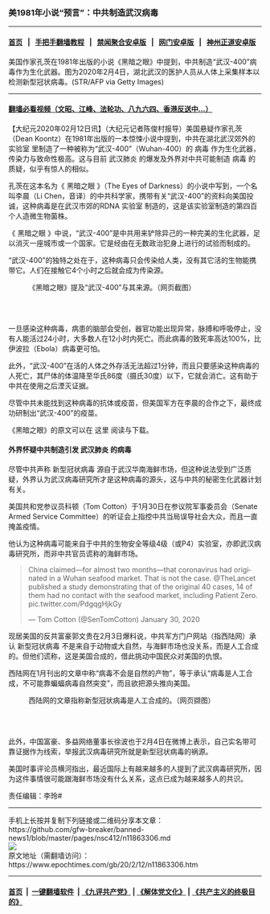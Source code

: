 ### 美1981年小说“预言”：中共制造武汉病毒
------------------------

#### [首页](https://github.com/gfw-breaker/banned-news1/blob/master/README.md) &nbsp;&nbsp;|&nbsp;&nbsp; [手把手翻墙教程](https://github.com/gfw-breaker/guides/wiki) &nbsp;&nbsp;|&nbsp;&nbsp; [禁闻聚合安卓版](https://github.com/gfw-breaker/bn-android) &nbsp;&nbsp;|&nbsp;&nbsp; [网门安卓版](https://github.com/oGate2/oGate) &nbsp;&nbsp;|&nbsp;&nbsp; [神州正道安卓版](https://github.com/SzzdOgate/update) 



<div><img alt="" class="aligncenter wp-post-image" src="https://i.epochtimes.com/assets/uploads/2020/02/GettyImages-1198709868-600x400.jpg"/>
<div class="red16 caption">
 美国作家孔茨在1981年出版的小说《黑暗之眼》中提到，中共制造“武汉-400”病毒作为生化武器。图为2020年2月4日，湖北武汉的医护人员从人体上采集样本以检测新型冠状病毒。(STR/AFP via Getty Images)
</div>
</div><hr/>

#### [翻墙必看视频（文昭、江峰、法轮功、八九六四、香港反送中...）](http://167.172.214.107/home.html)

<div><p>
 【大纪元2020年02月12日讯】（大纪元记者陈俊村报导）美国悬疑作家孔茨（Dean Koontz）在1981年出版的一本惊悚小说中提到，中共在湖北武汉郊外的
 <ok href="https://www.epochtimes.com/gb/tag/%E5%AE%9E%E9%AA%8C%E5%AE%A4.html">
  实验室
 </ok>
 里制造了一种被称为“武汉-400”（Wuhan-400）的
 <ok href="https://www.epochtimes.com/gb/tag/%E7%97%85%E6%AF%92.html">
  病毒
 </ok>
 作为生化武器，传染力与致命性极高。这与目前
 <ok href="https://www.epochtimes.com/gb/tag/%E6%AD%A6%E6%B1%89%E8%82%BA%E7%82%8E.html">
  武汉肺炎
 </ok>
 的爆发及外界对中共可能制造
 <ok href="https://www.epochtimes.com/gb/tag/%E7%97%85%E6%AF%92.html">
  病毒
 </ok>
 的质疑，似乎有惊人的相似。
</p>
<p>
 孔茨在这本名为《
 <ok href="https://www.epochtimes.com/gb/tag/%E9%BB%91%E6%9A%97%E4%B9%8B%E7%9C%BC.html">
  黑暗之眼
 </ok>
 》（The Eyes of Darkness）的小说中写到，一个名叫李晨（Li Chen，音译）的中共科学家，携带有关“武汉-400”的资料向美国投诚，这种病毒是在武汉市郊的RDNA
 <ok href="https://www.epochtimes.com/gb/tag/%E5%AE%9E%E9%AA%8C%E5%AE%A4.html">
  实验室
 </ok>
 制造的，这是该实验室制造的第四百个人造微生物菌株。
</p>
<p>
 《
 <ok href="https://www.epochtimes.com/gb/tag/%E9%BB%91%E6%9A%97%E4%B9%8B%E7%9C%BC.html">
  黑暗之眼
 </ok>
 》中说，“武汉-400”是中共用来铲除异己的一种完美的生化武器，足以消灭一座城市或一个国家。它是经由在无数政治犯身上进行的试验而制成的。
</p>
<p>
 “武汉-400”的独特之处在于，这种病毒只会传染给人类，没有其它活的生物能携带它。人们在接触它4个小时之后就会成为传染源。
</p>
<figure class="wp-caption aligncenter" id="attachment_11863337" style="width: 450px">
 <ok href="http://i.epochtimes.com/assets/uploads/2020/02/The-Eyes-of-Darkness.jpg">
  <img alt="" class="wp-image-11863337 size-medium" src="http://i.epochtimes.com/assets/uploads/2020/02/The-Eyes-of-Darkness-450x585.jpg"/>
 </ok>
 <br/><figcaption class="wp-caption-text">
  《黑暗之眼》提及“武汉-400”与其来源。（网页截图）
 </figcaption><br/>
</figure><br/>
<p>
 一旦感染这种病毒，病患的脑部会受创，器官功能出现异常，脉搏和呼吸停止，没有人能活过24小时，大多数人在12小时内死亡。而此病毒的致死率高达100%，比伊波拉（Ebola）病毒更可怕。
</p>
<p>
 此外，“武汉-400”在活的人体之外存活无法超过1分钟，而且只要感染这种病毒的人死亡，其尸体的体温降至华氏86度（摄氏30度）以下，它就会消亡。这有助于中共在使用之后湮灭证据。
</p>
<p>
 尽管中共未能找到这种病毒的抗体或疫苗，但美国军方在李晨的合作之下，最终成功研制出“武汉-400”的疫苗。
</p>
<p>
 《黑暗之眼》的原文可以在
 <ok href="https://epdf.pub/eyes-of-darkness82c283c4e6bf8cd84989f912b5df328b1232.html" rel="noopener noreferrer" target="_blank">
  这里
 </ok>
 阅读与下载。
</p>
<h4>
 外界怀疑中共制造引发
 <ok href="https://www.epochtimes.com/gb/tag/%E6%AD%A6%E6%B1%89%E8%82%BA%E7%82%8E.html">
  武汉肺炎
 </ok>
 的病毒
</h4>
<p>
 尽管中共声称
 <ok href="https://www.epochtimes.com/gb/tag/%E6%96%B0%E5%9E%8B%E5%86%A0%E7%8A%B6%E7%97%85%E6%AF%92.html">
  新型冠状病毒
 </ok>
 源自于武汉华南海鲜市场，但这种说法受到广泛质疑，外界认为武汉病毒研究所才是这种病毒的源头，这与中共的秘密生化武器计划有关。
</p>
<p>
 美国共和党参议员科顿（Tom Cotton）于1月30日在参议院军事委员会（Senate Armed Service Committee）的听证会上指控中共当局误导社会大众，而且一直掩盖疫情。
</p>
<p>
 他认为这种病毒可能来自于中共的生物安全等级4级（或P4）实验室，亦即武汉病毒研究所，而非中共官员谎称的海鲜市场。
</p>
<blockquote class="twitter-tweet">
 <p dir="ltr" lang="en">
  China claimed—for almost two months—that coronavirus had originated in a Wuhan seafood market. That is not the case.
  <ok href="https://twitter.com/TheLancet?ref_src=twsrc%5Etfw">
   @TheLancet
  </ok>
  published a study demonstrating that of the original 40 cases, 14 of them had no contact with the seafood market, including Patient Zero.
  <ok href="https://t.co/PdgqgHjkGy">
   pic.twitter.com/PdgqgHjkGy
  </ok>
 </p>
 <p>
  — Tom Cotton (@SenTomCotton)
  <ok href="https://twitter.com/SenTomCotton/status/1222962874932453377?ref_src=twsrc%5Etfw">
   January 30, 2020
  </ok>
 </p>
</blockquote>
<p>
 <p>
  现居美国的反共富豪郭文贵在2月3日爆料说，中共军方门户网站（指西陆网）承认
  <ok href="https://www.epochtimes.com/gb/tag/%E6%96%B0%E5%9E%8B%E5%86%A0%E7%8A%B6%E7%97%85%E6%AF%92.html">
   新型冠状病毒
  </ok>
  不是来自于动物或大自然，与海鲜市场也没关系，而是人工合成的。但他们谎称，这是美国合成的，借此挑动中国民众对美国的仇恨。
 </p>
 <p>
  西陆网在1月刊出的文章中称“病毒不会是自然的产物”，等于承认“病毒是人工合成，不可能靠蝙蝠病毒自然突变”，而且欲把源头推向美国。
 </p>
 <figure class="wp-caption aligncenter" id="attachment_11863321" style="width: 600px">
  <ok href="http://i.epochtimes.com/assets/uploads/2020/02/virus-2.jpg">
   <img alt="" class="wp-image-11863321 size-large" src="http://i.epochtimes.com/assets/uploads/2020/02/virus-2-600x410.jpg"/>
  </ok>
  <br/><figcaption class="wp-caption-text">
   西陆网的文章指称新型冠状病毒是人工合成的。（网页撷图）
  </figcaption><br/>
 </figure><br/>
 <p>
  此外，中国富豪、多益网络董事长徐波也于2月4日在微博上表示，自己实名带可靠证据作为线索，举报武汉病毒研究所就是新型冠状病毒的祸源。
 </p>
 <p>
  美国时事评论员横河指出，最近国际上有越来越多的人提到了武汉病毒研究所，因为这件事情很可能跟海鲜市场没有什么关系，这点已成为越来越多人的共识。
 </p>
 <p>
 </p>
 <p>
  责任编辑：李玲#
 </p>
</p></div>
<hr/>
手机上长按并复制下列链接或二维码分享本文章：<br/>
https://github.com/gfw-breaker/banned-news1/blob/master/pages/nsc412/n11863306.md <br/>
<a href='https://github.com/gfw-breaker/banned-news1/blob/master/pages/nsc412/n11863306.md'><img src='https://github.com/gfw-breaker/banned-news1/blob/master/pages/nsc412/n11863306.md.png'/></a> <br/>
原文地址（需翻墙访问）：https://www.epochtimes.com/gb/20/2/12/n11863306.htm


------------------------
#### [首页](https://github.com/gfw-breaker/banned-news1/blob/master/README.md) &nbsp;|&nbsp; [一键翻墙软件](https://github.com/gfw-breaker/nogfw/blob/master/README.md) &nbsp;| [《九评共产党》](https://github.com/gfw-breaker/9ping.md/blob/master/README.md#九评之一评共产党是什么) | [《解体党文化》](https://github.com/gfw-breaker/jtdwh.md/blob/master/README.md) | [《共产主义的终极目的》](https://github.com/gfw-breaker/gczydzjmd.md/blob/master/README.md)


<img src='http://gfw-breaker.win/banned-news/pages/nsc412/n11863306.md' width='0px' height='0px'/>